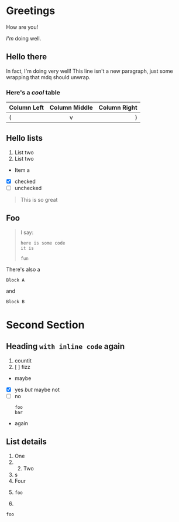 # Greetings

How are you!

*I'm* doing well.

## Hello there

In fact, I'm doing very well!
This line isn't a new paragraph, just some
wrapping that mdq should unwrap.

### Here's a *cool* table

| Column Left | Column Middle | Column Right |
|:------------|:-------------:|-------------:|
| (           |       v       |            ) |

## Hello lists

1. List two
2. List two

- Item a

- [x] checked
- [ ] unchecked

> This is so great

## Foo

> I say:
> ```types
> here is some code
> it is
> 
> fun
> ```

There's also a

```text title="Code block with metadata"
Block A
```

and

``` title="Code block with only metadata"
Block B
```

# Second Section

## Heading `with inline code` again

1. countit
2. [ ] fizz

- maybe
- [x] yes _but_ maybe not
- [ ] no
  ```
  foo
  bar
  ```

- again

## List details

1. One
1.
    2. Two
1. s
1. Four
1. ```
   foo
   ```
1.
```
foo
```